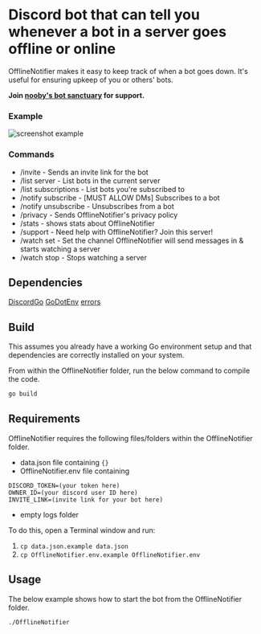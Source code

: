 # Discord bot that can tell you whenever a bot in a server goes offline or online
OfflineNotifier makes it easy to keep track of when a bot goes down. It's useful for ensuring upkeep of you or others' bots.

**Join [nooby's bot sanctuary](https://discord.gg/YDRKdkh) for support.**

### Example
![screenshot example](https://i.ibb.co/6sG9ZvV/Screenshot-2023-10-19-at-11-44-54.png)

### Commands
- /invite - Sends an invite link for the bot
- /list server - List bots in the current server
- /list subscriptions - List bots you're subscribed to
- /notify subscribe - [MUST ALLOW DMs] Subscribes to a bot
- /notify unsubscribe - Unsubscribes from a bot
- /privacy - Sends OfflineNotifier's privacy policy
- /stats - shows stats about OfflineNotifier
- /support - Need help with OfflineNotifier? Join this server!
- /watch set - Set the channel OfflineNotifier will send messages in & starts watching a server
- /watch stop - Stops watching a server

## Dependencies
[DiscordGo](github.com/bwmarrin/discordgo)
[GoDotEnv](https://github.com/joho/godotenv)
[errors](github.com/pkg/errors)

## Build

This assumes you already have a working Go environment setup and that
dependencies are correctly installed on your system.

From within the OfflineNotifier folder, run the below command to compile the
code.

```sh
go build
```

## Requirements

OfflineNotifier requires the following files/folders within the OfflineNotifier folder.

- data.json file containing `{}`
- OfflineNotifier.env file containing
```
DISCORD_TOKEN=(your token here)
OWNER_ID=(your discord user ID here)
INVITE_LINK=(invite link for your bot here)
```
- empty logs folder

To do this, open a Terminal window and run:

1. `cp data.json.example data.json`
2. `cp OfflineNotifier.env.example OfflineNotifier.env` 

## Usage

The below example shows how to start the bot from the OfflineNotifier folder.

```sh
./OfflineNotifier
```
